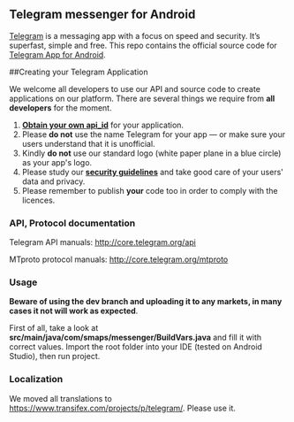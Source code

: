 ## Telegram messenger for Android

[Telegram](http://telegram.org) is a messaging app with a focus on speed and security. It’s superfast, simple and free.
This repo contains the official source code for [Telegram App for Android](https://play.google.com/store/apps/details?id=com.smaps.messenger).

##Creating your Telegram Application

We welcome all developers to use our API and source code to create applications on our platform.
There are several things we require from **all developers** for the moment.

1. [**Obtain your own api_id**](https://core.telegram.org/api/obtaining_api_id) for your application.
2. Please **do not** use the name Telegram for your app — or make sure your users understand that it is unofficial.
3. Kindly **do not** use our standard logo (white paper plane in a blue circle) as your app's logo.
3. Please study our [**security guidelines**](https://core.telegram.org/mtproto/security_guidelines) and take good care of your users' data and privacy.
4. Please remember to publish **your** code too in order to comply with the licences.

### API, Protocol documentation

Telegram API manuals: http://core.telegram.org/api

MTproto protocol manuals: http://core.telegram.org/mtproto

### Usage

**Beware of using the dev branch and uploading it to any markets, in many cases it not will work as expected**.

First of all, take a look at **src/main/java/com/smaps/messenger/BuildVars.java** and fill it with correct values.
Import the root folder into your IDE (tested on Android Studio), then run project.

### Localization

We moved all translations to https://www.transifex.com/projects/p/telegram/. Please use it.

